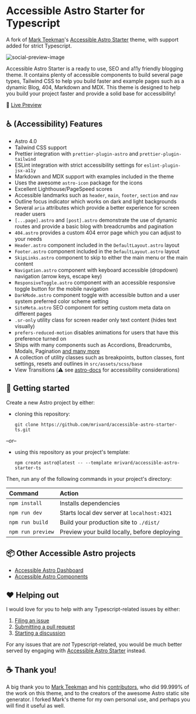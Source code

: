# Accessible Astro Starter for Typescript

A fork of [Mark Teekman](https://github.com/markteekman)'s [Accessible Astro Starter](https://github.com/markteekman/accessible-astro-starter) theme, with support added for strict Typescript.

![social-preview-image](https://user-images.githubusercontent.com/3909046/219942674-9894853e-def8-4180-84b8-6b577dacfcaa.png)

Accessible Astro Starter is a ready to use, SEO and a11y friendly blogging theme. It contains plenty of accessible components to build several page types, Tailwind CSS to help you build faster and example pages such as a dynamic Blog, 404, Markdown and MDX. This theme is designed to help you build your project faster and provide a solid base for accessibility!

🚀 [Live Preview](https://accessible-astro.netlify.app/)

## ♿ (Accessibility) Features

- Astro 4.0
- Tailwind CSS support
- Prettier integration with `prettier-plugin-astro` and `prettier-plugin-tailwind`
- ESLint integration with strict accessibility settings for `eslint-plugin-jsx-a11y`
- Markdown and MDX support with examples included in the theme
- Uses the awesome `astro-icon` package for the icons
- Excellent Lighthouse/PageSpeed scores
- Accessible landmarks such as `header`, `main`, `footer`, `section` and `nav`
- Outline focus indicator which works on dark and light backgrounds
- Several `aria` attributes which provide a better experience for screen reader users
- `[...page].astro` and `[post].astro` demonstrate the use of dynamic routes and provide a basic blog with breadcrumbs and pagination
- `404.astro` provides a custom 404 error page which you can adjust to your needs
- `Header.astro` component included in the `DefaultLayout.astro` layout
- `Footer.astro` component included in the `DefaultLayout.astro` layout
- `SkipLinks.astro` component to skip to either the main menu or the main content
- `Navigation.astro` component with keyboard accessible (dropdown) navigation (arrow keys, escape key)
- `ResponsiveToggle.astro` component with an accessible responsive toggle button for the mobile navigation
- `DarkMode.astro` component toggle with accessible button and a user system preferred color scheme setting
- `SiteMeta.astro` SEO component for setting custom meta data on different pages
- `.sr-only` utility class for screen reader only text content (hides text visually)
- `prefers-reduced-motion` disables animations for users that have this preference turned on
- Ships with many components such as Accordions, Breadcrumbs, Modals, Pagination [and many more](https://accessible-astro.dev/accessible-components)
- A collection of utility classes such as breakpoints, button classes, font settings, resets and outlines in `src/assets/scss/base`
- View Transitions (⚠️ see [astro-docs](https://docs.astro.build/en/guides/view-transitions/#accessibility) for accessibility considerations)

## 🚀 Getting started

Create a new Astro project by either:
- cloning this repository:
   ```
   git clone https://github.com/mrivard/accessible-astro-starter-ts.git
   ```
*&ndash;or&ndash;*
- using this repository as your project's template:
   ```
   npm create astro@latest -- --template mrivard/accessible-astro-starter-ts
   ```

Then, run any of the following commands in your project's directory:

| Command           | Action                                       |
| :---------------- | :------------------------------------------- |
| `npm install`     | Installs dependencies                        |
| `npm run dev`     | Starts local dev server at `localhost:4321`  |
| `npm run build`   | Build your production site to `./dist/`      |
| `npm run preview` | Preview your build locally, before deploying |

## 📦 Other Accessible Astro projects

- [Accessible Astro Dashboard](https://github.com/markteekman/accessible-astro-dashboard/)
- [Accessible Astro Components](https://github.com/markteekman/accessible-astro-components/)

## ❤️ Helping out

I would love for you to help with any Typescript-related issues by either:

1. [Filing an issue](https://github.com/mrivard/accessible-astro-starter-ts/issues)
2. [Submitting a pull request](https://github.com/mrivard/accessible-astro-starter-ts/pulls)
3. [Starting a discussion](https://github.com/mrivard/accessible-astro-starter-ts/discussions)

For any issues that are *not* Typescript-related, you would be much better served by engaging with [Accessible Astro Starter](https://github.com/markteekman/accessible-astro-starter?tab=readme-ov-file#%EF%B8%8F-helping-out) instead.

## ☕ Thank you!

A big thank you to [Mark Teekman](https://github.com/markteekman) and his [contributors](https://github.com/markteekman/accessible-astro-starter/graphs/contributors), who did 99.999% of the work on this theme, and to the creators of the awesome Astro static site generator. I forked Mark's theme for my own personal use, and perhaps you will find it useful as well.

